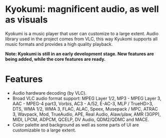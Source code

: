 # Kyokumi: magnificent audio, as well as visuals
Kyokumi is a music player that user can customize to a large extent. Audio library used in the project comes from VLC, this way Kyukomi supports all music formats and provides a high quality playback.

**Note: Kyokumi is still in an early development stage. New features are being added, while the core features are ready.**

# Features
- Audio hardware decoding (by VLC).
- Broad VLC audio format support: MPEG Layer 1/2, MP3 - MPEG Layer 3, AAC - MPEG-4 part3, Vorbis, AC3 - A/52, E-AC-3, MLP / TrueHD>3, DTS, WMA 1/2, WMA 3, FLAC, ALAC, Speex, Musepack / MPC, ATRAC 3, Wavpack, Mod, TrueAudio, APE, Real Audio, Alaw/µlaw, AMR (3GPP), MIDI, LPCM, ADPCM, QCELP, DV Audio, QDM2/QDMC and MACE.
- Color palette and background as well as some parts of UI are customizable to a large extent.




